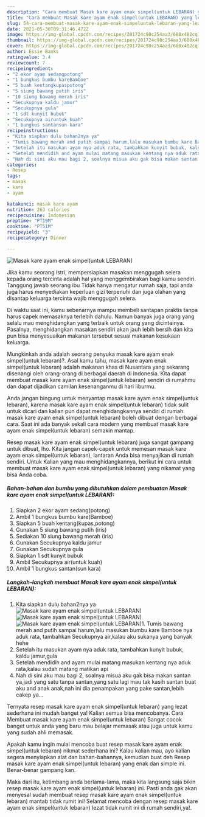```yaml
---
description: "Cara membuat Masak kare ayam enak simpel(untuk LEBARAN) yang lezat Untuk Jualan"
title: "Cara membuat Masak kare ayam enak simpel(untuk LEBARAN) yang lezat Untuk Jualan"
slug: 54-cara-membuat-masak-kare-ayam-enak-simpeluntuk-lebaran-yang-lezat-untuk-jualan
date: 2021-05-30T09:31:46.472Z
image: https://img-global.cpcdn.com/recipes/201724c98c254aa3/680x482cq70/masak-kare-ayam-enak-simpeluntuk-lebaran-foto-resep-utama.jpg
thumbnail: https://img-global.cpcdn.com/recipes/201724c98c254aa3/680x482cq70/masak-kare-ayam-enak-simpeluntuk-lebaran-foto-resep-utama.jpg
cover: https://img-global.cpcdn.com/recipes/201724c98c254aa3/680x482cq70/masak-kare-ayam-enak-simpeluntuk-lebaran-foto-resep-utama.jpg
author: Essie Banks
ratingvalue: 3.4
reviewcount: 7
recipeingredient:
- "2 ekor ayam sedangpotong"
- "1 bungkus bumbu kareBamboe"
- "5 buah kentangkupaspotong"
- "5 siung bawang putih iris"
- "10 siung bawang merah iris"
- "Secukupnya kaldu jamur"
- "Secukupnya gula"
- "1 sdt kunyit bubuk"
- "Secukupnya airuntuk kuah"
- "1 bungkus santansun kara"
recipeinstructions:
- "Kita siapkan dulu bahan2nya ya"
- "Tumis bawang merah and putih sampai harum,lalu masukan bumbu kare Bamboe nya aduk rata, tambahkan Secukupnya air,kalau aku sukanya yang banyak hehe"
- "Setelah itu masukan ayam nya aduk rata, tambahkan kunyit bubuk, kaldu jamur,gula"
- "Setelah mendidih and ayam mulai matang masukan kentang nya aduk rata,kalau sudah matang matikan api"
- "Nah di sini aku mau bagi 2, soalnya misua aku gak bisa makan santan ya,jadi yang satu tanpa santan,yang satu lagi mau tak kasih santan buat aku and anak anak,nah ini dia penampakan yang pake santan,lebih cakep ya..."
categories:
- Resep
tags:
- masak
- kare
- ayam

katakunci: masak kare ayam 
nutrition: 263 calories
recipecuisine: Indonesian
preptime: "PT19M"
cooktime: "PT51M"
recipeyield: "3"
recipecategory: Dinner

---
```



![Masak kare ayam enak simpel(untuk LEBARAN)](https://img-global.cpcdn.com/recipes/201724c98c254aa3/680x482cq70/masak-kare-ayam-enak-simpeluntuk-lebaran-foto-resep-utama.jpg)

Jika kamu seorang istri, mempersiapkan masakan menggugah selera kepada orang tercinta adalah hal yang menggembirakan bagi kamu sendiri. Tanggung jawab seorang ibu Tidak hanya mengatur rumah saja, tapi anda juga harus menyediakan keperluan gizi terpenuhi dan juga olahan yang disantap keluarga tercinta wajib menggugah selera.

Di waktu  saat ini, kamu sebenarnya mampu membeli santapan praktis tanpa harus capek memasaknya terlebih dahulu. Namun banyak juga orang yang selalu mau menghidangkan yang terbaik untuk orang yang dicintainya. Pasalnya, menghidangkan masakan sendiri akan jauh lebih bersih dan kita pun bisa menyesuaikan makanan tersebut sesuai makanan kesukaan keluarga. 



Mungkinkah anda adalah seorang penyuka masak kare ayam enak simpel(untuk lebaran)?. Asal kamu tahu, masak kare ayam enak simpel(untuk lebaran) adalah makanan khas di Nusantara yang sekarang disenangi oleh orang-orang di berbagai daerah di Indonesia. Kita dapat membuat masak kare ayam enak simpel(untuk lebaran) sendiri di rumahmu dan dapat dijadikan camilan kesenanganmu di hari liburmu.

Anda jangan bingung untuk menyantap masak kare ayam enak simpel(untuk lebaran), karena masak kare ayam enak simpel(untuk lebaran) tidak sulit untuk dicari dan kalian pun dapat menghidangkannya sendiri di rumah. masak kare ayam enak simpel(untuk lebaran) boleh dibuat dengan berbagai cara. Saat ini ada banyak sekali cara modern yang membuat masak kare ayam enak simpel(untuk lebaran) semakin mantap.

Resep masak kare ayam enak simpel(untuk lebaran) juga sangat gampang untuk dibuat, lho. Kita jangan capek-capek untuk memesan masak kare ayam enak simpel(untuk lebaran), lantaran Anda bisa menyajikan di rumah sendiri. Untuk Kalian yang mau menghidangkannya, berikut ini cara untuk membuat masak kare ayam enak simpel(untuk lebaran) yang nikamat yang bisa Anda coba.

<!--inarticleads1-->

##### Bahan-bahan dan bumbu yang dibutuhkan dalam pembuatan Masak kare ayam enak simpel(untuk LEBARAN):

1. Siapkan 2 ekor ayam sedang(potong)
1. Ambil 1 bungkus bumbu kare(Bamboe)
1. Siapkan 5 buah kentang(kupas,potong)
1. Gunakan 5 siung bawang putih (iris)
1. Sediakan 10 siung bawang merah (iris)
1. Gunakan Secukupnya kaldu jamur
1. Gunakan Secukupnya gula
1. Siapkan 1 sdt kunyit bubuk
1. Ambil Secukupnya air(untuk kuah)
1. Ambil 1 bungkus santan(sun kara)




<!--inarticleads2-->

##### Langkah-langkah membuat Masak kare ayam enak simpel(untuk LEBARAN):

1. Kita siapkan dulu bahan2nya ya
<img src="https://img-global.cpcdn.com/steps/58abc6b4633a21da/160x128cq70/masak-kare-ayam-enak-simpeluntuk-lebaran-langkah-memasak-1-foto.jpg" alt="Masak kare ayam enak simpel(untuk LEBARAN)"><img src="https://img-global.cpcdn.com/steps/a89c49aa1a865b86/160x128cq70/masak-kare-ayam-enak-simpeluntuk-lebaran-langkah-memasak-1-foto.jpg" alt="Masak kare ayam enak simpel(untuk LEBARAN)"><img src="https://img-global.cpcdn.com/steps/e866ab014bd3c49a/160x128cq70/masak-kare-ayam-enak-simpeluntuk-lebaran-langkah-memasak-1-foto.jpg" alt="Masak kare ayam enak simpel(untuk LEBARAN)">1. Tumis bawang merah and putih sampai harum,lalu masukan bumbu kare Bamboe nya aduk rata, tambahkan Secukupnya air,kalau aku sukanya yang banyak hehe
1. Setelah itu masukan ayam nya aduk rata, tambahkan kunyit bubuk, kaldu jamur,gula
1. Setelah mendidih and ayam mulai matang masukan kentang nya aduk rata,kalau sudah matang matikan api
1. Nah di sini aku mau bagi 2, soalnya misua aku gak bisa makan santan ya,jadi yang satu tanpa santan,yang satu lagi mau tak kasih santan buat aku and anak anak,nah ini dia penampakan yang pake santan,lebih cakep ya...




Ternyata resep masak kare ayam enak simpel(untuk lebaran) yang lezat sederhana ini mudah banget ya! Kalian semua bisa mencobanya. Cara Membuat masak kare ayam enak simpel(untuk lebaran) Sangat cocok banget untuk anda yang baru mau belajar memasak atau juga untuk kamu yang sudah ahli memasak.

Apakah kamu ingin mulai mencoba buat resep masak kare ayam enak simpel(untuk lebaran) nikmat sederhana ini? Kalau kalian mau, ayo kalian segera menyiapkan alat dan bahan-bahannya, kemudian buat deh Resep masak kare ayam enak simpel(untuk lebaran) yang enak dan simple ini. Benar-benar gampang kan. 

Maka dari itu, ketimbang anda berlama-lama, maka kita langsung saja bikin resep masak kare ayam enak simpel(untuk lebaran) ini. Pasti anda gak akan menyesal sudah membuat resep masak kare ayam enak simpel(untuk lebaran) mantab tidak rumit ini! Selamat mencoba dengan resep masak kare ayam enak simpel(untuk lebaran) lezat tidak rumit ini di rumah sendiri,ya!.

